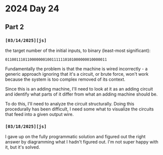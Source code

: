 # 2024 Day 24

## Part 2

### `[03/14/2025][js]`

the target number of the initial inputs, to binary (least-most significant):

```
0110011101100000001001111110101000000010000011
```

Fundamentally the problem is that the machine is wired incorrectly - a generic approach ignoring that it's a circuit, or brute force, won't work because the system is too complex removed of its context.

Since this is an adding machine, I'll need to look at it as an adding circuit and identify what parts of it differ from what an adding machine should be.

To do this, I'll need to analyze the circuit structurally. Doing this procedurally has been difficult, I need some what to visualize the circuits that feed into a given output wire.

### `[03/18/2025][js]`

I gave up on the fully programmatic solution and figured out the right answer by diagramming what I hadn't figured out. I'm not super happy with it, but it's solved.
